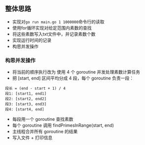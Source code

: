 ## 整体思路
- 实现对`go run main.go 1 1000000`命令行的读取
- 使用for循环实现对给定范围内素数的查找
- 将这些素数写入txt文件中，并记录素数个数
- 实现运行时间的记录
- 构思并发操作
### 构思并发操作
- 将当前的顺序执行改为 使用 4 个 goroutine 并发处理素数计算任务
- 把 [start, end] 区间平均分成 4 段，每个 goroutine 负责一段：
```
段长 = (end - start + 1) / 4
段1: [start1, end1]
段2: [start2, end2]
段3: [start3, end3]
段4: [start4, end]
```
- 每段用一个 goroutine 查找素数
- 每个 goroutine 调用 findPrimesInRange(start, end)
- 主线程合并所有 goroutine 的结果
- 写入文件 + 打印信息